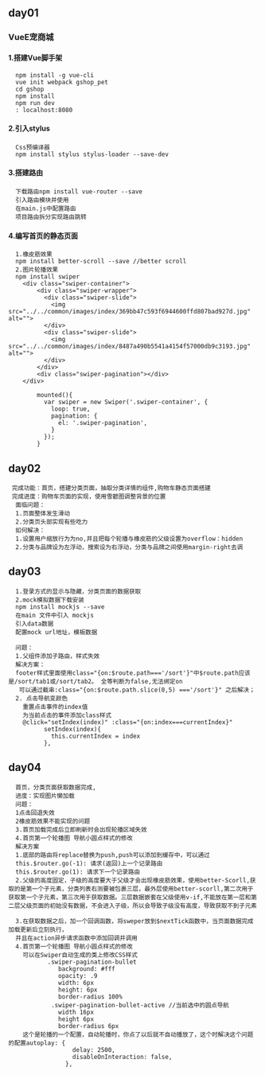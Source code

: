 ## day01
### VueE宠商城
#### 1.搭建Vue脚手架
      npm install -g vue-cli   
      vue init webpack gshop_pet  
      cd gshop  
      npm install
      npm run dev
      : localhost:8080
#### 2.引入stylus
      Css预编译器
      npm install stylus stylus-loader --save-dev    
#### 3.搭建路由
      下载路由npm install vue-router --save
      引入路由模块并使用
      在main.js中配置路由
      项目路由拆分实现路由跳转
#### 4.编写首页的静态页面
      1.橡皮筋效果
      npm install better-scroll --save //better scroll
      2.图片轮播效果
      npm install swiper
        <div class="swiper-container">
            <div class="swiper-wrapper">
              <div class="swiper-slide">
                <img src="../../common/images/index/369bb47c593f6944600ffd807bad927d.jpg" alt="">
              </div>
              <div class="swiper-slide">
                <img src="../../common/images/index/8487a490b5541a4154f57000db9c3193.jpg" alt="">
              </div>
            </div>
            <div class="swiper-pagination"></div>
        </div>

            mounted(){
              var swiper = new Swiper('.swiper-container', {
                loop: true,
                pagination: {
                  el: '.swiper-pagination',
                }
              });
            }
## day02
     完成功能：首页，搭建分类页面，抽取分类详情的组件,购物车静态页面搭建
     完成进度：购物车页面的实现，使用雪碧图调整背景的位置
      面临问题：
      1.页面整体发生滑动
      2.分类页头部实现有些吃力
      如何解决：
      1.设置用户缩放行为为no,并且把每个轮播与橡皮筋的父级设置为overflow：hidden
      2.分类与品牌设为左浮动，搜索设为右浮动，分类与品牌之间使用margin-right去调
## day03
      1.登录方式的显示与隐藏，分类页面的数据获取
      2.mock模拟数据下载安装
      npm install mockjs --save
      在main 文件中引入 mockjs
      引入data数据
      配置mock url地址，模板数据
      
      问题：
      1.父组件添加子路由，样式失效
      解决方案：
      footer样式里面使用class="{on:$route.path==='/sort'}"中$route.path应该是/sort/tab1或/sort/tab2。 全等判断为false,无法绑定on
       可以通过截串:class="{on:$route.path.slice(0,5) ==='/sort'}" 之后解决；
      2. 点击导航变颜色
        重置点击事件的index值
        为当前点击的事件添加class样式
        @click="setIndex(index)" :class="{on:index===currentIndex}"
              setIndex(index){
                this.currentIndex = index
              },
## day04
    
      首页，分类页面获取数据完成,
      进度：实现图片懒加载
      问题：
      1点击回退失效
      2橡皮筋效果不能实现的问题
      3.首页加载完成后立即刷新时会出现轮播区域失效
      4.首页第一个轮播图 导航小圆点样式的修改
      解决方案
      1.底部的路由将replace替换为push,push可以添加到缓存中，可以通过
      this.$router.go(-1): 请求(返回)上一个记录路由
      this.$router.go(1): 请求下一个记录路由
      2.父级的高度固定，子级的高度要大于父级才会出现橡皮筋效果，使用better-Scorll,获取的是第一个子元素，分类列表右测要被包裹三层，最外层使用better-scorll,第二次用于获取第一个子元素，第三次用于获取数据。三层数据嵌套在父级使用v-if,不能放在第一层和第二层父级页面的初始没有数据，不会进入子级，所以会导致子级没有高度，导致获取不到子元素
      
      3.在获取数据之后，加一个回调函数，将sweper放到$nextTick函数中，当页面数据完成加载更新后立刻执行，
      并且在action异步请求函数中添加回调并调用
      4.首页第一个轮播图 导航小圆点样式的修改
        可以在Swiper自动生成的类上修改CSS样式
               .swiper-pagination-bullet 
                  background: #fff
                  opacity: .9
                  width: 6px
                  height: 6px
                  border-radius 100%
                .swiper-pagination-bullet-active //当前选中的圆点导航
                  width 16px
                  height 6px
                  border-radius 6px
        这个是轮播的一个配置，自动轮播时，你点了以后就不自动播放了，这个时解决这个问题的配置autoplay: {
                      delay: 2500,
                      disableOnInteraction: false,
                    },             
     
               
                
                
             
                
                
